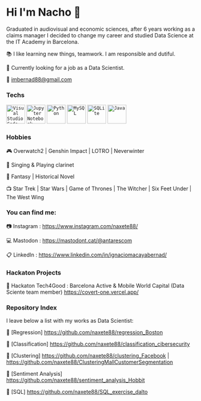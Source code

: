 # Hi I'm Nacho 👋

Graduated in audiovisual and economic sciences, after 6 years working as a claims manager I decided to change my career and studied Data Science at the IT Academy in Barcelona.

:books: I like learning new things, teamwork. I am responsible and dutiful.

:flashlight: Currently looking for a job as a Data Scientist.

:e-mail: imbernad88@gmail.com

### Techs

<div>
	<code><img width="50" src="https://user-images.githubusercontent.com/25181517/192108891-d86b6220-e232-423a-bf5f-90903e6887c3.png" alt="Visual Studio Code" title="Visual Studio Code"/></code>
	<code><img width="50" src="https://user-images.githubusercontent.com/25181517/183914128-3fc88b4a-4ac1-40e6-9443-9a30182379b7.png" alt="Jupyter Notebook" title="Jupyter Notebook"/></code>
	<code><img width="50" src="https://user-images.githubusercontent.com/25181517/183423507-c056a6f9-1ba8-4312-a350-19bcbc5a8697.png" alt="Python" title="Python"/></code>
	<code><img width="50" src="https://user-images.githubusercontent.com/25181517/183896128-ec99105a-ec1a-4d85-b08b-1aa1620b2046.png" alt="MySQL" title="MySQL"/></code>
	<code><img width="50" src="https://github.com/marwin1991/profile-technology-icons/assets/136815194/82df4543-236b-4e45-9604-5434e3faab17" alt="SQLite" title="SQLite"/></code>
  <code><img width="50" src="https://user-images.githubusercontent.com/25181517/117201156-9a724800-adec-11eb-9a9d-3cd0f67da4bc.png" alt="Java" title="Java"/></code>
</div>

### Hobbies

:video_game: Overwatch2 | Genshin Impact | LOTRO | Neverwinter

:musical_score: Singing & Playing clarinet

:book: Fantasy | Historical Novel

:tv: Star Trek | Star Wars | Game of Thrones | The Witcher | Six Feet Under | The West Wing

### You can find me:

:camera: Instagram : https://www.instagram.com/naxete88/

:computer: Mastodon : https://mastodont.cat/@antarescom

:clipboard: LinkedIn : https://www.linkedin.com/in/ignaciomacayabernad/

### Hackaton Projects

:house_with_garden: Hackaton Tech4Good : Barcelona Active & Mobile World Capital (Data Sciente team member)  https://covert-one.vercel.app/

### Repository Index

I leave below a list with my works as Data Scientist:

:orange_book: [Regression] https://github.com/naxete88/regression_Boston

:blue_book: [Classification] https://github.com/naxete88/classification_cibersecurity

:green_book: [Clustering] https://github.com/naxete88/clustering_Facebook | https://github.com/naxete88/ClusteringMallCustomerSegmentation

:notebook: [Sentiment Analysis] https://github.com/naxete88/sentiment_analysis_Hobbit

:notebook_with_decorative_cover: [SQL] https://github.com/naxete88/SQL_exercise_dalto
